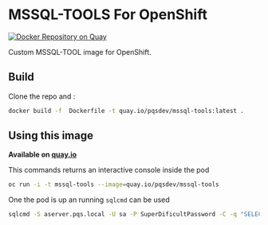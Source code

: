 # MSSQL-TOOLS For OpenShift
[![Docker Repository on Quay](https://quay.io/repository/pqsdev/mssql-tools/status "Docker Repository on Quay")](https://quay.io/repository/pqsdev/mssql-tools)

Custom MSSQL-TOOL image for OpenShift. 


## Build

Clone the repo and :

```bash
docker build -f  Dockerfile -t quay.io/pqsdev/mssql-tools:latest .
```


## Using this image

**Available on [quay.io](https://quay.io/repository/pqsdev/mssql-tools)**

This commands returns an interactive console inside the pod
```bash
oc run -i -t mssql-tools --image=quay.io/pqsdev/mssql-tools
```


One the pod is up an running `sqlcmd` can be used

```bash
sqlcmd -S aserver.pqs.local -U sa -P SuperDificultPassword -C -q "SELECT * FROM sysobjects"  
```
